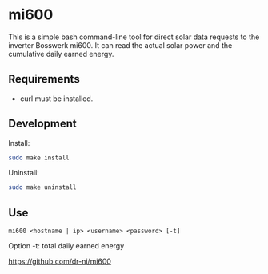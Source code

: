 # mi600

This is a simple bash command-line tool for direct solar data requests to the inverter Bosswerk mi600. It can read the actual solar power and the cumulative daily earned energy.

## Requirements

- curl must be installed.

## Development


Install:
```sh
sudo make install
```

Uninstall:
```sh
sudo make uninstall
```

## Use
```
mi600 <hostname | ip> <username> <password> [-t]
```
Option -t: total daily earned energy


https://github.com/dr-ni/mi600
